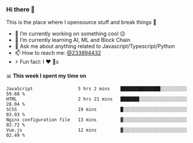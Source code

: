 ### Hi there 👋

<!--
**a233894432/a233894432** is a ✨ _special_ ✨ repository because its `README.md` (this file) appears on your GitHub profile.

Here are some ideas to get you started:

- 🔭 I’m currently working on ...
- 🌱 I’m currently learning ...
- 👯 I’m looking to collaborate on ...
- 🤔 I’m looking for help with ...
- 💬 Ask me about ...
- 📫 How to reach me: ...
- 😄 Pronouns: ...
- ⚡ Fun fact: ...
-->
 
 
This is the place where I opensource stuff and break things :rofl:

- 🔭 I’m currently working on something cool :wink:
- 🌱 I’m currently learning AI, ML and Block Chain
- 💬 Ask me about anything related to Javascript/Typescript/Python
- 📫 How to reach me: [@233894432](https://twitter.com/233894432)
- ⚡ Fun fact: I :heart: :dog:s

📊 **This week I spent my time on**
<!--START_SECTION:waka-->
```text
JavaScript                 5 hrs 2 mins    ███████████████░░░░░░░░░░   59.68 % 
HTML                       2 hrs 21 mins   ███████░░░░░░░░░░░░░░░░░░   28.04 % 
SCSS                       19 mins         █░░░░░░░░░░░░░░░░░░░░░░░░   03.93 % 
Nginx configuration file   13 mins         ▓░░░░░░░░░░░░░░░░░░░░░░░░   02.72 % 
Vue.js                     12 mins         ▓░░░░░░░░░░░░░░░░░░░░░░░░   02.49 % 
```
<!--END_SECTION:waka-->
